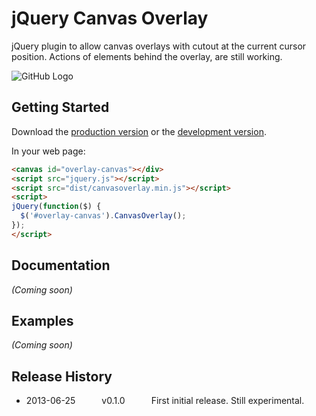 # jQuery Canvas Overlay

jQuery plugin to allow canvas overlays with cutout at the current cursor position. Actions of elements behind the overlay, are still working.

![GitHub Logo](http://www.cw-internetdienste.de/overlay/coheader.jpg)

## Getting Started
Download the [production version][min] or the [development version][max].

[min]: https://raw.github.com/Bahlor/jQuery-Canvas-Overlay/master/dist/canvasoverlay.min.js
[max]: https://raw.github.com/Bahlor/jQuery-Canvas-Overlay/master/dist/canvasoverlay.js

In your web page:

```html
<canvas id="overlay-canvas"></div>
<script src="jquery.js"></script>
<script src="dist/canvasoverlay.min.js"></script>
<script>
jQuery(function($) {
  $('#overlay-canvas').CanvasOverlay();
});
</script>
```

## Documentation
_(Coming soon)_

## Examples
_(Coming soon)_

## Release History
 * 2013-06-25   v0.1.0   First initial release. Still experimental.
